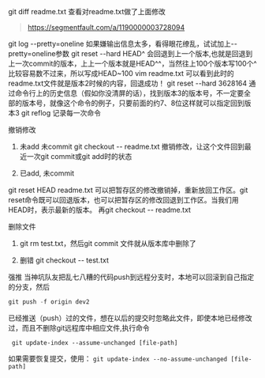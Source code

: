 git diff readme.txt 查看对readme.txt做了上面修改

> https://segmentfault.com/a/1190000003728094

git log --pretty=oneline 如果嫌输出信息太多，看得眼花缭乱，试试加上--pretty=oneline参数
git reset --hard HEAD^ 会回退到上一个版本,也就是回退到上一次commit的版本，上上一个版本就是HEAD^^，当然往上100个版本写100个^比较容易数不过来，所以写成HEAD~100
vim readme.txt 可以看到此时的readme.txt文件就是版本2时候的内容，回退成功！
git reset --hard 3628164 通过命令行上的历史信息（假如你没清屏的话），找到版本3的版本号，不一定要全部的版本号，就像这个命令的例子，只要前面的约7、8位这样就可以指定回到版本3
git reflog 记录每一次命令

撤销修改

1. 未add 未commit
git checkout -- readme.txt 撤销修改，让这个文件回到最近一次git commit或git add时的状态

2. 已add, 未commit

git reset HEAD readme.txt 可以把暂存区的修改撤销掉，重新放回工作区。git reset命令既可以回退版本，也可以把暂存区的修改回退到工作区。当我们用HEAD时，表示最新的版本。
再git checkout -- readme.txt


删除文件

1. git rm test.txt，然后git commit 文件就从版本库中删除了

2. 删错 git checkout -- test.txt

强推
当神坑队友把乱七八糟的代码push到远程分支时，本地可以回滚到自己指定的分支，然后
```js
git push -f origin dev2
```


已经推送（push）过的文件，想在以后的提交时忽略此文件，即使本地已经修改过，而且不删除git远程库中相应文件,执行命令

``` git update-index --assume-unchanged [file-path]```

如果需要恢复提交，使用：
``` git update-index --no-assume-unchanged [file-path] ```
